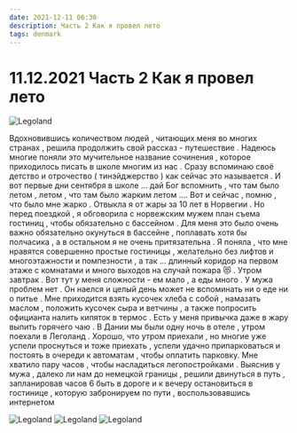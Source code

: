 ```yaml
---
date: 2021-12-11 06:30
description: Часть 2 Как я провел лето
tags: denmark
---
```

# 11.12.2021 Часть 2 Как я провел лето

![Legoland](/images/IMG_7212.JPG)

Вдохновившись количеством людей , читающих меня во многих странах , решила продолжить свой рассказ - путешествие . Надеюсь многие поняли это мучительное название сочинения , которое приходилось писать в школе многим из нас . Сразу вспоминаю своё детство и отрочество ( тинэйджерство ) как сейчас это называется . И вот первые дни сентября в школе … дай Бог вспомнить , что там было летом , летом , что там было жарким летом …. Вот и сейчас , помню , что было мне жарко . Отвыкла я от жары за 10 лет в Норвегии . Но перед поездкой , я обговорила с норвежским мужем план съема гостиниц , чтобы обязательно с бассейном . Для меня это было очень важно обязательно окунуться в бассейне , поплавать хотя бы полчасика , а в остальном я не очень притязательна . Я поняла , что мне нравятся совершенно простые гостиницы , желательно без лифтов и многоэтажности и помпезности , а так … длинный коридор на первом этаже с комнатами и много выходов на случай пожара 😻 . Утром завтрак . Вот тут у меня сложности - ем мало , а еды много . У мужа проблем нет . Он наелся и целый день может не вспоминать ни о еде ни о питье . Мне приходится взять кусочек хлеба с собой , намазать маслом , положить кусочек сыра и ветчины , а также попросить официанта налить кипяток в термос . Есть у меня привычка даже в жару выпить горячего чаю . В Дании мы были одну ночь в отеле , утром поехали в Леголанд . Хорошо, что утром приехали , но многие уже успели проснуться и тоже приехать , успели удачно припарковаться и постоять в очереди к автоматам , чтобы оплатить парковку. Мне хватило пару часов , чтобы насладиться легопостройками . Выяснив у мужа , далеко ли нам до немецкой границы , решили двинуться в путь , запланировав часов 6 быть в дороге и к вечеру остановиться в гостинице , которую забронируем по пути , воспользовавшись интернетом 

![Legoland](/images/IMG_7208.JPG)
![Legoland](/images/IMG_7213.JPG)
![Legoland](/images/IMG_7214.JPG)

